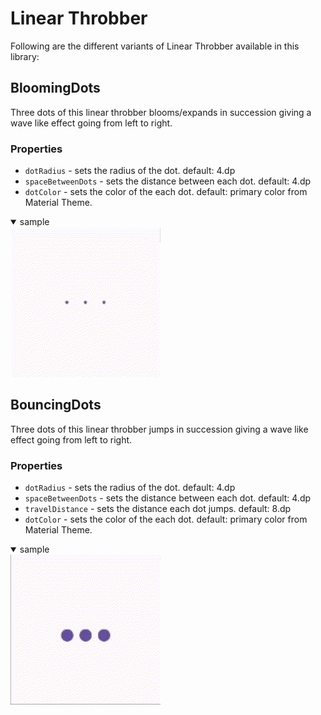 # Linear Throbber

Following are the different variants of Linear Throbber available in this library:

## BloomingDots

Three dots of this linear throbber blooms/expands in succession giving a wave like effect going from
left to right.

### Properties

- `dotRadius` - sets the radius of the dot.
  default: 4.dp
- `spaceBetweenDots` - sets the distance between each dot.
  default: 4.dp
- `dotColor` - sets the color of the each dot.
  default: primary color from Material Theme.

<details open>
<summary>sample</summary>
<img src="./images/BloomingDots.gif" alt="BloomingDots" height="240"/>
</details>

## BouncingDots

Three dots of this linear throbber jumps in succession giving a wave like effect going from left to
right.

### Properties

- `dotRadius` - sets the radius of the dot.
  default: 4.dp
- `spaceBetweenDots` - sets the distance between each dot.
  default: 4.dp
- `travelDistance` - sets the distance each dot jumps.
  default: 8.dp
- `dotColor` - sets the color of the each dot.
  default: primary color from Material Theme.

<details open>
<summary>sample</summary>
<img src="./images/BouncingDots.gif" alt="BouncingDots" height="240"/>
</details>